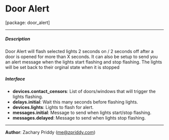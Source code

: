 # Door Alert
\[package: door_alert]

---

##### Description
Door Alert will flash selected lights 2 seconds on / 2 seconds off after a door is opened for more than X seconds.
It can also be setup to send you an alert message when the lights start flashing and stop flashing. 
The lights will be set back to their orginal state when it is stopped

##### Interface
- **devices.contact_censors**: List of doors/windows that will trigger the lights flashing.
- **delays.initial**: Wait this many seconds before flashing lights.
- **devices.lights**: Lights to flash for alert.
- **messages.initial**: Message to send when lights start/stop flashing.
- **messages.delayed**: Message to send when lights stop flashing.

---

**Author**: Zachary Priddy (me@zpriddy.com)